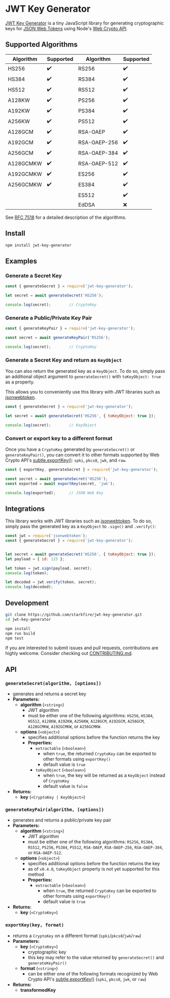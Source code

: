 # JWT Key Generator

[JWT Key Generator](https://www.npmjs.com/package/jwt-key-generator) is a tiny JavaScript library for generating cryptographic keys for [JSON Web Tokens](https://jwt.io/) using Node's [Web Crypto API](https://nodejs.org/api/webcrypto.html).

## Supported Algorithms
| Algorithm   | Supported   | Algorithm    | Supported |
| ----------- | ------------| ------------ | --------- |
| HS256       | ✔️          | RS256        | ✔️       |
| HS384       | ✔️          | RS384        | ✔️       |
| HS512       | ✔️          | RS512        | ✔️       |
| A128KW      | ✔️          | PS256        | ✔️       |
| A192KW      | ✔️          | PS384        | ✔️       |
| A256KW      | ✔️          | PS512        | ✔️       |
| A128GCM     | ✔️          | RSA-OAEP     | ✔️       |
| A192GCM     | ✔️          | RSA-OAEP-256 | ✔️       |
| A256GCM     | ✔️          | RSA-OAEP-384 | ✔️       |
| A128GCMKW   | ✔️          | RSA-OAEP-512 | ✔️       |
| A192GCMKW   | ✔️          | ES256        | ✔️       |
| A256GCMKW   | ✔️          | ES384        | ✔️       |
|             |             | ES512        | ✔️       |
|             |             | EdDSA        | ❌       |

See [RFC 7518](https://datatracker.ietf.org/doc/html/rfc7518) for a detailed description of the algorithms.

## Install
```sh
npm install jwt-key-generator
```

## Examples
### Generate a Secret Key
```js
const { generateSecret } = require('jwt-key-generator');

let secret = await generateSecret('HS256');

console.log(secret);        // CryptoKey
```
### Generate a Public/Private Key Pair
```js
const { generateKeyPair } = require('jwt-key-generator');

const secret = await generateKeyPair('RS256');

console.log(secret);        // CryptoKey
```
### Generate a Secret Key and return as `KeyObject`

You can also return the generated key as a `KeyObject`. To do so, simply pass an additional object argument to `generateSecret()` with `toKeyObject: true` as a property.

This allows you to conveniently use this library with JWT libraries such as [jsonwebtoken](https://www.npmjs.com/package/jsonwebtoken).

```js
const { generateSecret } = require('jwt-key-generator');

let secret = await generateSecret('HS256', { toKeyObject: true });

console.log(secret);        // KeyObject
```
### Convert or export key to a different format
Once you have a `CryptoKey` generated by `generateSecret()` or `generateKeyPair()`, you can convert it to other formats supported by Web Crypto API's [subtle.exportKey()](https://nodejs.org/api/webcrypto.html#subtleexportkeyformat-key): `spki`, `pkcs8`, `jwk`, and `raw`.

```js
const { exportKey, generateSecret } = require('jwt-key-generator');

const secret = await generateSecret('HS256');
const exported = await exportKey(secret, 'jwk');

console.log(exported);      // JSON Web Key
```

## Integrations

This library works with JWT libraries such as [jsonwebtoken](https://www.npmjs.com/package/jsonwebtoken). To do so, simply pass the generated key as a `KeyObject` to `.sign()` and `.verify()`:

```js
const jwt = require('jsonwebtoken');
const { generateSecret } = require('jwt-key-generator');


let secret = await generateSecret('HS256', { toKeyObject: true });
let payload = { id: 123 };

let token = jwt.sign(payload, secret);
console.log(token);

let decoded = jwt.verify(token, secret);
console.log(decoded);
```

## Development
```sh
git clone https://github.com/starkfire/jwt-key-generator.git
cd jwt-key-generator

npm install
npm run build
npm test
```
If you are interested to submit issues and pull requests, contributions are highly welcome. Consider checking out [CONTRIBUTING.md](https://github.com/starkfire/jwt-key-generator/blob/main/CONTRIBUTING.md).

## API
### `generateSecret(algorithm, [options])`
* generates and returns a secret key
* **Parameters:**
  * **algorithm** (`<string>`)
    * JWT algorithm
    * must be either one of the following algorithms: `HS256`, `HS384`, `HS512`, `A128KW`, `A192KW`, `A256KW`, `A128GCM`, `A192GCM`, `A256GCM`, `A128GCMKW`, `A192GCMKW`, or `A256GCMKW`.
  * **options** (`<object>`)
    * specifies additional options before the function returns the key
    * **Properties:**
      * `extractable` (`<boolean>`)
        * when `true`, the returned `CryptoKey` can be exported to other formats using `exportKey()`
        * default value is `true`
      * `toKeyObject` (`<boolean>`)
        * when `true`, the key will be returned as a `KeyObject` instead of `CryptoKey`
        * default value is `false`
* **Returns:**
  * **key** (`<CryptoKey | KeyObject>`)

### `generateKeyPair(algorithm, [options])`
* generates and returns a public/private key pair
* **Parameters:**
  * **algorithm** (`<string>`)
    * JWT algorithm
    * must be either one of the following algorithms: `RS256`, `RS384`, `RS512`, `PS256`, `PS384`, `PS512`, `RSA-OAEP`, `RSA-OAEP-256`, `RSA-OAEP-384`, or `RSA-OAEP-512`.
  * **options** (`<object>`)
    * specifies additional options before the function returns the key
    * as of `v0.4.0`, `toKeyObject` property is not yet supported for this method
    * **Properties:**
      * `extractable` (`<boolean>`)
        * when `true`, the returned `CryptoKey` can be exported to other formats using `exportKey()`
        * default value is `true`
* **Returns:**
  * **key** (`<CryptoKey>`)

### `exportKey(key, format)`
* returns a `CryptoKey` on a different format (`spki`/`pkcs8`/`jwk`/`raw`)
* **Parameters:**
  * **key** (`<CryptoKey>`)
    * cryptographic key
    * this key may refer to the value returned by `generateSecret()` and `generateKeyPair()`
  * **format** (`<string>`)
    * can be either one of the following formats recognized by Web Crypto API's [subtle.exportKey()](https://nodejs.org/api/webcrypto.html#subtleexportkeyformat-key) (`spki`, `pkcs8`, `jwk`, or `raw`)
* **Returns:**
  * **transformedKey**